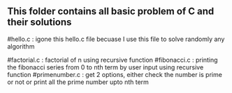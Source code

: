 ## This folder contains all basic problem of C and their solutions

#hello.c : igone this hello.c file becuase I use this file to solve randomly any algorithm

#factorial.c : factorial of n using recursive function
#fibonacci.c : printing the fibonacci series from 0 to nth term by user input using recursive function
#primenumber.c : get 2 options, either check the number is prime or not or print all the prime number  upto nth term
